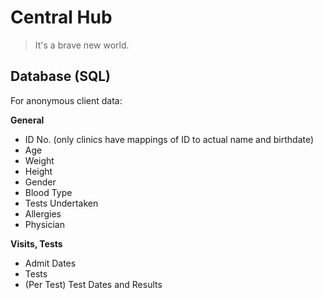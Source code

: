 # Central Hub

> It's a brave new world.

## Database (SQL)

For anonymous client data:

**General**
* ID No. (only clinics have mappings of ID to actual name and birthdate)
* Age
* Weight
* Height
* Gender
* Blood Type
* Tests Undertaken
* Allergies
* Physician

**Visits, Tests**
* Admit Dates
* Tests
* (Per Test) Test Dates and Results




